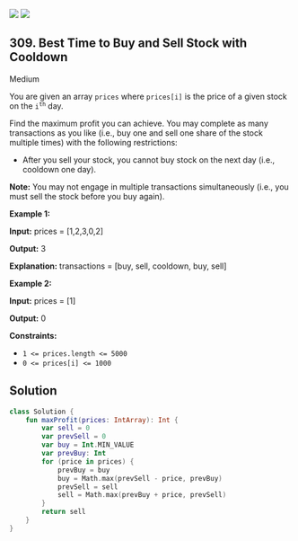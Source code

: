 [![](https://img.shields.io/github/stars/javadev/LeetCode-in-Kotlin?label=Stars&style=flat-square)](https://github.com/javadev/LeetCode-in-Kotlin)
[![](https://img.shields.io/github/forks/javadev/LeetCode-in-Kotlin?label=Fork%20me%20on%20GitHub%20&style=flat-square)](https://github.com/javadev/LeetCode-in-Kotlin/fork)

## 309\. Best Time to Buy and Sell Stock with Cooldown

Medium

You are given an array `prices` where `prices[i]` is the price of a given stock on the <code>i<sup>th</sup></code> day.

Find the maximum profit you can achieve. You may complete as many transactions as you like (i.e., buy one and sell one share of the stock multiple times) with the following restrictions:

*   After you sell your stock, you cannot buy stock on the next day (i.e., cooldown one day).

**Note:** You may not engage in multiple transactions simultaneously (i.e., you must sell the stock before you buy again).

**Example 1:**

**Input:** prices = [1,2,3,0,2]

**Output:** 3

**Explanation:** transactions = [buy, sell, cooldown, buy, sell]

**Example 2:**

**Input:** prices = [1]

**Output:** 0

**Constraints:**

*   `1 <= prices.length <= 5000`
*   `0 <= prices[i] <= 1000`

## Solution

```kotlin
class Solution {
    fun maxProfit(prices: IntArray): Int {
        var sell = 0
        var prevSell = 0
        var buy = Int.MIN_VALUE
        var prevBuy: Int
        for (price in prices) {
            prevBuy = buy
            buy = Math.max(prevSell - price, prevBuy)
            prevSell = sell
            sell = Math.max(prevBuy + price, prevSell)
        }
        return sell
    }
}
```